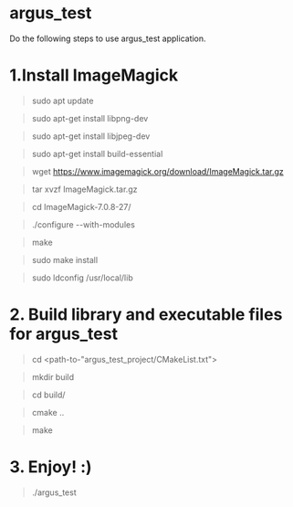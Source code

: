 # argus_test

Do the following steps to use  argus_test application.


# 1.Install ImageMagick

> sudo apt update 

> sudo apt-get install libpng-dev

> sudo apt-get install libjpeg-dev

> sudo apt-get install build-essential

> wget https://www.imagemagick.org/download/ImageMagick.tar.gz

> tar xvzf ImageMagick.tar.gz

> cd ImageMagick-7.0.8-27/

> ./configure --with-modules

> make

> sudo make install 

> sudo ldconfig /usr/local/lib

# 2. Build library and executable files for argus_test
> cd <path-to-"argus_test_project/CMakeList.txt">

> mkdir build

> cd build/

> cmake ..

> make

# 3. Enjoy! :)

> ./argus_test
